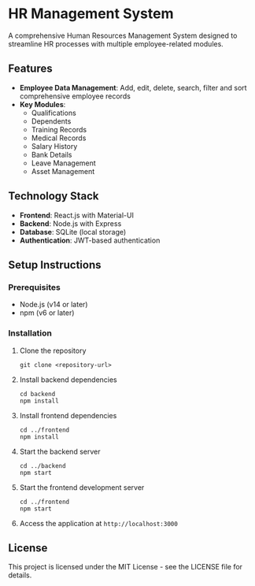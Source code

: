 # HR Management System

A comprehensive Human Resources Management System designed to streamline HR processes with multiple employee-related modules.

## Features

- **Employee Data Management**: Add, edit, delete, search, filter and sort comprehensive employee records
- **Key Modules**:
  - Qualifications
  - Dependents
  - Training Records
  - Medical Records
  - Salary History
  - Bank Details
  - Leave Management
  - Asset Management

## Technology Stack

- **Frontend**: React.js with Material-UI
- **Backend**: Node.js with Express
- **Database**: SQLite (local storage)
- **Authentication**: JWT-based authentication

## Setup Instructions

### Prerequisites
- Node.js (v14 or later)
- npm (v6 or later)

### Installation

1. Clone the repository
   ```
   git clone <repository-url>
   ```

2. Install backend dependencies
   ```
   cd backend
   npm install
   ```

3. Install frontend dependencies
   ```
   cd ../frontend
   npm install
   ```

4. Start the backend server
   ```
   cd ../backend
   npm start
   ```

5. Start the frontend development server
   ```
   cd ../frontend
   npm start
   ```

6. Access the application at `http://localhost:3000`

## License

This project is licensed under the MIT License - see the LICENSE file for details. 